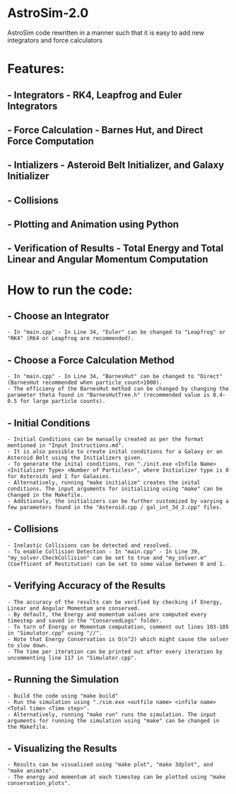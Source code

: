 # AstroSim-2.0
AstroSim code rewritten in a manner such that it is easy to add new integrators and force calculators

# Features:

## - Integrators - RK4, Leapfrog and Euler Integrators
## - Force Calculation - Barnes Hut, and Direct Force Computation
## - Intializers - Asteroid Belt Initializer, and Galaxy Initializer
## - Collisions
## - Plotting and Animation using Python
## - Verification of Results - Total Energy and Total Linear and Angular Momentum Computation

# How to run the code:

## - Choose an Integrator 
    - In "main.cpp" - In Line 34, "Euler" can be changed to "Leapfrog" or "RK4" (RK4 or Leapfrog are recommended).

## - Choose a Force Calculation Method 
    - In "main.cpp" - In Line 34, "BarnesHut" can be changed to "Direct" (BarnesHut recommended when particle_count>1000).
    - The efficieny of the BarnesHut method can be changed by changing the parameter theta found in "BarnesHutTree.h" (recommended value is 0.4-0.5 for large particle counts).

## - Initial Conditions 
    - Initial Conditions can be manually created as per the format mentioned in "Input Instructions.md".
    - It is also possible to create inital conditions for a Galaxy or an Asteroid Belt using the Initializers given.
    - To generate the inital conditions, run "./init.exe <Infile Name> <Initializer Type> <Number of Particles>", where Initializer type is 0 for Asteroids and 1 for Galaxies. 
    - Alternatively, running "make initialize" creates the inital conditions. The input arguments for initializing using "make" can be changed in the Makefile.
    - Additionaly, the initializers can be further customized by varying a few parameters found in the "Asteroid.cpp / gal_int_3d_2.cpp" files.

## - Collisions
    - Inelastic Collisions can be detected and resolved.
    - To enable Collision Detection - In "main.cpp" - In Line 39, "my_solver.CheckCollision" can be set to true and "my_solver.e" (Coefficent of Restitution) can be set to some value between 0 and 1.

## - Verifying Accuracy of the Results
    - The accuracy of the results can be verified by checking if Energy, Linear and Angular Momentum are conserved.
    - By default, the Energy and momentum values are computed every timestep and saved in the "ConservedLogs" folder.
    - To turn of Energy or Momentum computation, comment out lines 103-105 in "Simulator.cpp" using "//".
    - Note that Energy Conservation is O(n^2) which might cause the solver to slow down.
    - The time per iteration can be printed out after every iteration by uncommenting line 117 in "Simulator.cpp".

## - Running the Simulation
    - Build the code using "make build"
    - Run the simulation using "./sim.exe <outfile name> <infile name> <Total time> <Time step>".
    - Alternatively, running "make run" runs the simulation. The input arguments for running the simulation using "make" can be changed in the Makefile.

## - Visualizing the Results
    - Results can be visualized using "make plot", "make 3dplot", and "make animate".
    - The energy and momentum at each timestep can be plotted using "make conservation_plots".